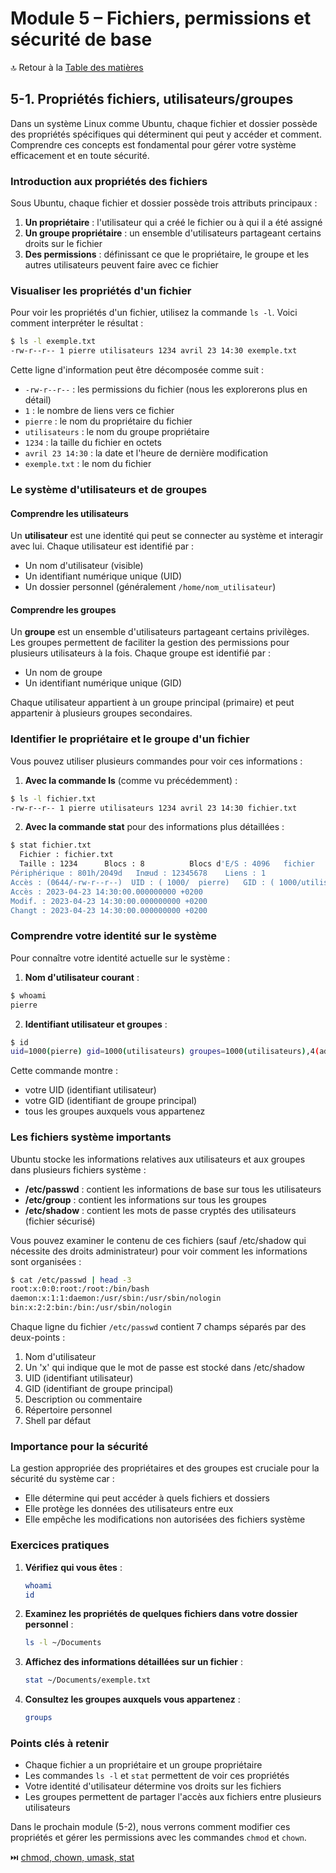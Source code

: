# Module 5 – Fichiers, permissions et sécurité de base

🔝 Retour à la [Table des matières](/SOMMAIRE.md)

## 5-1. Propriétés fichiers, utilisateurs/groupes

Dans un système Linux comme Ubuntu, chaque fichier et dossier possède des propriétés spécifiques qui déterminent qui peut y accéder et comment. Comprendre ces concepts est fondamental pour gérer votre système efficacement et en toute sécurité.

### Introduction aux propriétés des fichiers

Sous Ubuntu, chaque fichier et dossier possède trois attributs principaux :

1. **Un propriétaire** : l'utilisateur qui a créé le fichier ou à qui il a été assigné
2. **Un groupe propriétaire** : un ensemble d'utilisateurs partageant certains droits sur le fichier
3. **Des permissions** : définissant ce que le propriétaire, le groupe et les autres utilisateurs peuvent faire avec ce fichier

### Visualiser les propriétés d'un fichier

Pour voir les propriétés d'un fichier, utilisez la commande `ls -l`. Voici comment interpréter le résultat :

```bash
$ ls -l exemple.txt
-rw-r--r-- 1 pierre utilisateurs 1234 avril 23 14:30 exemple.txt
```

Cette ligne d'information peut être décomposée comme suit :

- `-rw-r--r--` : les permissions du fichier (nous les explorerons plus en détail)
- `1` : le nombre de liens vers ce fichier
- `pierre` : le nom du propriétaire du fichier
- `utilisateurs` : le nom du groupe propriétaire
- `1234` : la taille du fichier en octets
- `avril 23 14:30` : la date et l'heure de dernière modification
- `exemple.txt` : le nom du fichier

### Le système d'utilisateurs et de groupes

#### Comprendre les utilisateurs

Un **utilisateur** est une identité qui peut se connecter au système et interagir avec lui. Chaque utilisateur est identifié par :

- Un nom d'utilisateur (visible)
- Un identifiant numérique unique (UID)
- Un dossier personnel (généralement `/home/nom_utilisateur`)

#### Comprendre les groupes

Un **groupe** est un ensemble d'utilisateurs partageant certains privilèges. Les groupes permettent de faciliter la gestion des permissions pour plusieurs utilisateurs à la fois. Chaque groupe est identifié par :

- Un nom de groupe
- Un identifiant numérique unique (GID)

Chaque utilisateur appartient à un groupe principal (primaire) et peut appartenir à plusieurs groupes secondaires.

### Identifier le propriétaire et le groupe d'un fichier

Vous pouvez utiliser plusieurs commandes pour voir ces informations :

1. **Avec la commande ls** (comme vu précédemment) :

```bash
$ ls -l fichier.txt
-rw-r--r-- 1 pierre utilisateurs 1234 avril 23 14:30 fichier.txt
```

2. **Avec la commande stat** pour des informations plus détaillées :

```bash
$ stat fichier.txt
  Fichier : fichier.txt
  Taille : 1234      Blocs : 8          Blocs d'E/S : 4096   fichier
Périphérique : 801h/2049d   Inœud : 12345678    Liens : 1
Accès : (0644/-rw-r--r--)  UID : ( 1000/  pierre)   GID : ( 1000/utilisateurs)
Accès : 2023-04-23 14:30:00.000000000 +0200
Modif. : 2023-04-23 14:30:00.000000000 +0200
Changt : 2023-04-23 14:30:00.000000000 +0200
```

### Comprendre votre identité sur le système

Pour connaître votre identité actuelle sur le système :

1. **Nom d'utilisateur courant** :

```bash
$ whoami
pierre
```

2. **Identifiant utilisateur et groupes** :

```bash
$ id
uid=1000(pierre) gid=1000(utilisateurs) groupes=1000(utilisateurs),4(adm),24(cdrom),27(sudo)
```

Cette commande montre :
- votre UID (identifiant utilisateur)
- votre GID (identifiant de groupe principal)
- tous les groupes auxquels vous appartenez

### Les fichiers système importants

Ubuntu stocke les informations relatives aux utilisateurs et aux groupes dans plusieurs fichiers système :

- **/etc/passwd** : contient les informations de base sur tous les utilisateurs
- **/etc/group** : contient les informations sur tous les groupes
- **/etc/shadow** : contient les mots de passe cryptés des utilisateurs (fichier sécurisé)

Vous pouvez examiner le contenu de ces fichiers (sauf /etc/shadow qui nécessite des droits administrateur) pour voir comment les informations sont organisées :

```bash
$ cat /etc/passwd | head -3
root:x:0:0:root:/root:/bin/bash
daemon:x:1:1:daemon:/usr/sbin:/usr/sbin/nologin
bin:x:2:2:bin:/bin:/usr/sbin/nologin
```

Chaque ligne du fichier `/etc/passwd` contient 7 champs séparés par des deux-points :
1. Nom d'utilisateur
2. Un 'x' qui indique que le mot de passe est stocké dans /etc/shadow
3. UID (identifiant utilisateur)
4. GID (identifiant de groupe principal)
5. Description ou commentaire
6. Répertoire personnel
7. Shell par défaut

### Importance pour la sécurité

La gestion appropriée des propriétaires et des groupes est cruciale pour la sécurité du système car :

- Elle détermine qui peut accéder à quels fichiers et dossiers
- Elle protège les données des utilisateurs entre eux
- Elle empêche les modifications non autorisées des fichiers système

### Exercices pratiques

1. **Vérifiez qui vous êtes** :
   ```bash
   whoami
   id
   ```

2. **Examinez les propriétés de quelques fichiers dans votre dossier personnel** :
   ```bash
   ls -l ~/Documents
   ```

3. **Affichez des informations détaillées sur un fichier** :
   ```bash
   stat ~/Documents/exemple.txt
   ```

4. **Consultez les groupes auxquels vous appartenez** :
   ```bash
   groups
   ```

### Points clés à retenir

- Chaque fichier a un propriétaire et un groupe propriétaire
- Les commandes `ls -l` et `stat` permettent de voir ces propriétés
- Votre identité d'utilisateur détermine vos droits sur les fichiers
- Les groupes permettent de partager l'accès aux fichiers entre plusieurs utilisateurs

Dans le prochain module (5-2), nous verrons comment modifier ces propriétés et gérer les permissions avec les commandes `chmod` et `chown`.

⏭️ [chmod, chown, umask, stat](/02-ligne-de-commande/module-5-fichiers-permissions/02-chmod-chown-umask-stat.md)

